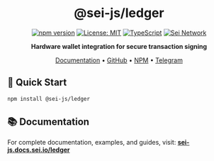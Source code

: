 <div align="center">

# @sei-js/ledger

[![npm version](https://badge.fury.io/js/@sei-js%2Fledger.svg)](https://badge.fury.io/js/@sei-js%2Fledger)
[![License: MIT](https://img.shields.io/badge/License-MIT-yellow.svg)](https://opensource.org/licenses/MIT)
[![TypeScript](https://img.shields.io/badge/TypeScript-007ACC?logo=typescript&logoColor=white)](https://www.typescriptlang.org/)
[![Sei Network](https://img.shields.io/badge/Sei-Network-red)](https://sei.io)

**Hardware wallet integration for secure transaction signing**

[Documentation](https://sei-js.docs.sei.io/ledger/introduction) • [GitHub](https://github.com/sei-protocol/sei-js) • [NPM](https://www.npmjs.com/package/@sei-js/ledger) • [Telegram](https://t.me/+LPW_1djQwRQwMzlk)

</div>

## 🚀 Quick Start

```bash
npm install @sei-js/ledger
```

## 📚 Documentation

For complete documentation, examples, and guides, visit:
**[sei-js.docs.sei.io/ledger](https://sei-js.docs.sei.io/ledger/introduction)**


